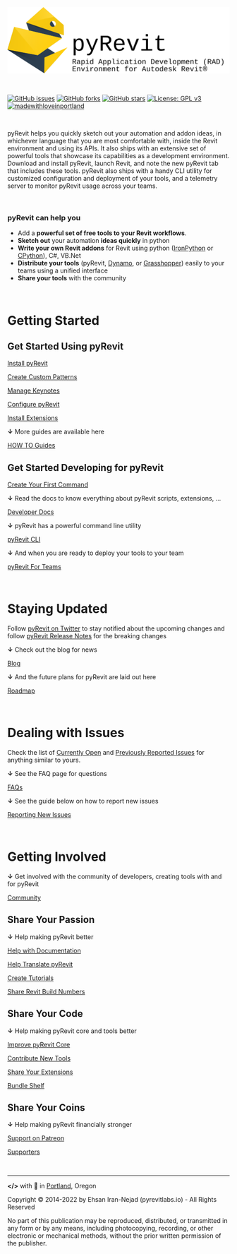 <img src="static/logo/pyRevitLogo R5_WithTitle.svg" width="640" />

&nbsp;

[![GitHub issues](https://img.shields.io/github/issues/eirannejad/pyRevit.svg?style=for-the-badge)](https://github.com/eirannejad/pyRevit/issues)
[![GitHub forks](https://img.shields.io/github/forks/eirannejad/pyRevit.svg?style=for-the-badge)](https://github.com/eirannejad/pyRevit/network)
[![GitHub stars](https://img.shields.io/github/stars/eirannejad/pyRevit.svg?style=for-the-badge&colorB=red)](https://github.com/eirannejad/pyRevit/stargazers)
[![License: GPL v3](https://img.shields.io/badge/License-GPL%20v3-blue.svg?style=for-the-badge)](http://www.gnu.org/licenses/gpl-3.0)
[![madewithloveinportland](https://img.shields.io/badge/%3C%2F%3E%20with%20%3C3-Portland%2C%20OR-green.svg?style=for-the-badge)](https://en.wikipedia.org/wiki/Portland,_Oregon)

&nbsp;

pyRevit helps you quickly sketch out your automation and addon ideas, in whichever language that you are most comfortable with, inside the Revit environment and using its APIs. It also ships with an extensive set of powerful tools that showcase its capabilities as a development environment. Download and install pyRevit, launch Revit, and note the new pyRevit tab that includes these tools. pyRevit also ships with a handy CLI utility for customized configuration and deployment of your tools, and a telemetry server to monitor pyRevit usage across your teams.

&nbsp;

### pyRevit can help you

- Add a **powerful set of free tools to your Revit workflows**.
- **Sketch out** your automation **ideas quickly** in python
- **Write your own Revit addons** for Revit using python ([IronPython](https://ironpython.net/) or [CPython](https://www.python.org/)), C#, VB.Net
- **Distribute your tools** (pyRevit, [Dynamo](https://dynamobim.org/), or [Grasshopper](https://www.rhino3d.com/inside)) easily to your teams using a unified interface
- **Share your tools** with the community

&nbsp;

# Getting Started

## Get Started Using pyRevit

[Install pyRevit](https://www.notion.so/Install-pyRevit-98ca4359920a42c3af5c12a7c99a196d)

[Create Custom Patterns](https://www.notion.so/Create-Custom-Patterns-6b8db11b87ed49d98144b75407685152)

[Manage Keynotes](https://www.notion.so/Manage-Keynotes-6f083d6f66fe43d68dc5d5407c8e19da)

[Configure pyRevit](https://www.notion.so/Configure-pyRevit-461d8f564ba743d0ad7e843a7b3b2afe)

[Install Extensions](https://www.notion.so/Install-Extensions-0753ab78c0ce46149f962acc50892491)

**↓** More guides are available here

[HOW TO Guides](https://www.notion.so/HOW-TO-Guides-dc20e0e227b74d9bbc775699904152cb)

## Get Started Developing for pyRevit

[Create Your First Command](https://www.notion.so/Create-Your-First-Command-2509b43e28bd498fba937f5c1be7f485)

**↓** Read the docs to know everything about pyRevit scripts, extensions, ...

[Developer Docs](https://www.notion.so/Developer-Docs-2c88f3ecccde422d9504e20b6b9e04f8)

**↓** pyRevit has a powerful command line utility

[pyRevit CLI](https://www.notion.so/pyRevit-CLI-c50de95259114db795db5bd3f19f8e2a)

**↓** And when you are ready to deploy your tools to your team

[pyRevit For Teams](https://www.notion.so/pyRevit-For-Teams-ddc6c312d6f6488691eed2ec7704fd97)

&nbsp;

# Staying Updated

Follow [pyRevit on Twitter](https://twitter.com/pyrevit) to stay notified about the upcoming changes and follow [pyRevit Release Notes](https://github.com/eirannejad/pyRevit/releases) for the breaking changes

**↓** Check out the blog for news

[Blog](https://www.notion.so/Blog-5bcadb69d8ab43c8ba5ee547e42a129f)

**↓** And the future plans for pyRevit are laid out here

[Roadmap](https://www.notion.so/Roadmap-8f353f66ffe94a5ea6676f0d3c5df5bd)

&nbsp;

# Dealing with Issues

Check the list of [Currently Open](https://github.com/eirannejad/pyRevit/issues) and [Previously Reported Issues](https://github.com/eirannejad/pyRevit/issues?q=is%3Aissue+is%3Aclosed) for anything similar to yours.

**↓** See the FAQ page for questions

[FAQs](https://www.notion.so/FAQs-70774c29e0ed41388f9a7857bc2e24dc)

**↓** See the guide below on how to report new issues

[Reporting New Issues](https://www.notion.so/Reporting-New-Issues-f1fdd62cf6074b318bfe8ddfbc2d8d98)

&nbsp;

# Getting Involved

**↓** Get involved with the community of developers, creating tools with and for pyRevit

[Community](https://www.notion.so/Community-eb501192c78c4d2f884f0cc34532058e)

## Share Your Passion

**↓** Help making pyRevit better

[Help with Documentation](https://www.notion.so/Help-with-Documentation-3ad04b6431a046a3bc9ca584eeea51fa)

[Help Translate pyRevit](https://www.notion.so/Help-Translate-pyRevit-c26063a6c9824667a07c6a40b28c70d4)

[Create Tutorials](https://www.notion.so/Create-Tutorials-d25685ddb11d4eb6a76001325715cfb5)

[Share Revit Build Numbers](https://www.notion.so/Share-Revit-Build-Numbers-90817d95875c48d0accb802035bfcb68)

## Share Your Code

**↓** Help making pyRevit core and tools better

[Improve pyRevit Core](https://www.notion.so/Improve-pyRevit-Core-109f014ece0043ed8e523605312b1305)

[Contribute New Tools](https://www.notion.so/Contribute-New-Tools-800ecc0cee8e47b484f22359c4fe4307)

[Share Your Extensions](https://www.notion.so/Share-Your-Extensions-48ff84d4eae846f4aa9567fca32ff4fe)

[Bundle Shelf](https://www.notion.so/Bundle-Shelf-d1b57b18fd33426aa77d29de2e8b6cf7)

## Share Your Coins

**↓** Help making pyRevit financially stronger 

[Support on Patreon](https://www.notion.so/Support-on-Patreon-cdf92ba547154f7a85d32b526dc5e59b)

[Supporters](https://www.notion.so/Supporters-4f3350243ba24dcd8228df6262723629)

&nbsp;

---

**</>** with 🖤 in [Portland](https://en.m.wikipedia.org/wiki/Portland,_Oregon), Oregon

Copyright © 2014-2022 by Ehsan Iran-Nejad (pyrevitlabs.io) - All Rights Reserved

No part of this publication may be reproduced, distributed, or transmitted in any form or by any means, including photocopying, recording, or other electronic or mechanical methods, without the prior written permission of the publisher.
